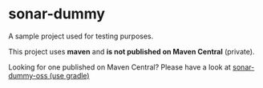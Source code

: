 # sonar-dummy

A sample project used for testing purposes.

This project uses **maven** and **is not published on Maven Central** (private).

Looking for one published on Maven Central?
Please have a look at [sonar-dummy-oss (use gradle)](https://github.com/SonarSource/sonar-dummy-oss)
